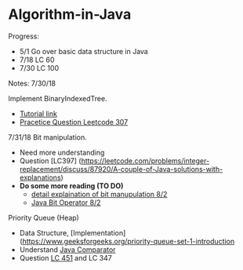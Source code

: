 # Algorithm-in-Java

Progress:
* 5/1 Go over basic data structure in Java
* 7/18 LC 60
* 7/30 LC 100


Notes:
7/30/18

Implement BinaryIndexedTree. 
* [Tutorial link](https://www.geeksforgeeks.org/binary-indexed-tree-or-fenwick-tree-2/)
* [Pracetice Question Leetcode 307](https://leetcode.com/problems/range-sum-query-mutable/discuss/75766/Java-Binary-Indexed-Tree)

7/31/18
Bit manipulation.
* Need more understanding
* Question [LC397] (https://leetcode.com/problems/integer-replacement/discuss/87920/A-couple-of-Java-solutions-with-explanations)
* **Do some more reading (TO DO)**
  * [detail explaination of bit manupulation 8/2](https://leetcode.com/problems/sum-of-two-integers/discuss/84278/A-summary:-how-to-use-bit-manipulation-to-solve-problems-easily-and-efficiently)
  * [Java Bit Operator 8/2](https://www.vojtechruzicka.com/bit-manipulation-java-bitwise-bit-shift-operations/)

Priority Queue (Heap)
* Data Structure, [Implementation](https://www.geeksforgeeks.org/priority-queue-set-1-introduction
* Understand [Java Comparator](https://www.geeksforgeeks.org/implement-priorityqueue-comparator-java/)
* Question [LC 451](https://leetcode.com/problems/sort-characters-by-frequency/discuss/93420/Java-O(n)-Bucket-Sort-Solution-O(nlogn)-PriorityQueue-Solution-easy-to-understand) and LC 347
